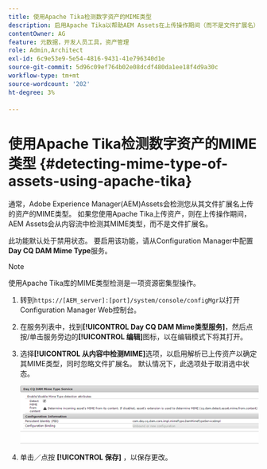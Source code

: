 ```yaml
---
title: 使用Apache Tika检测数字资产的MIME类型
description: 启用Apache Tika以帮助AEM Assets在上传操作期间（而不是文件扩展名）从内容流中检测MIME类型的资产。
contentOwner: AG
feature: 元数据，开发人员工具，资产管理
role: Admin,Architect
exl-id: 6c9e53e9-5e54-4816-9431-41e796340d1e
source-git-commit: 5d96c09ef764b02e08dcdf480da1ee18f4d9a30c
workflow-type: tm+mt
source-wordcount: '202'
ht-degree: 3%

---
```


# 使用Apache Tika检测数字资产的MIME类型 {#detecting-mime-type-of-assets-using-apache-tika}

通常，Adobe Experience Manager(AEM)Assets会检测您从其文件扩展名上传的资产的MIME类型。 如果您使用Apache Tika上传资产，则在上传操作期间，AEM Assets会从内容流中检测其MIME类型，而不是文件扩展名。

此功能默认处于禁用状态。 要启用该功能，请从Configuration Manager中配置&#x200B;**Day CQ DAM Mime Type**&#x200B;服务。

>[!NOTE]
>
>使用Apache Tika库的MIME类型检测是一项资源密集型操作。

1. 转到`https://[AEM_server]:[port]/system/console/configMgr`以打开Configuration Manager Web控制台。
1. 在服务列表中，找到&#x200B;**[!UICONTROL Day CQ DAM Mime类型服务]**，然后点按/单击服务旁边的&#x200B;**[!UICONTROL 编辑]**&#x200B;图标，以在编辑模式下将其打开。

1. 选择&#x200B;**[!UICONTROL 从内容中检测MIME]**&#x200B;选项，以启用解析已上传资产以确定其MIME类型，同时忽略文件扩展名。 默认情况下，此选项处于取消选中状态。

   ![chlimage_1-333](assets/chlimage_1-333.png)

1. 单击／点按 **[!UICONTROL 保存]** ，以保存更改。 
